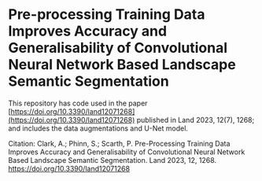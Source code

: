 # Pre-processing Training Data Improves Accuracy and Generalisability of Convolutional Neural Network Based Landscape Semantic Segmentation
This repository has code used in the paper [https://doi.org/10.3390/land12071268](https://doi.org/10.3390/land12071268) published in Land 2023, 12(7), 1268; and includes the data augmentations and U-Net model.

Citation:
Clark, A.; Phinn, S.; Scarth, P. Pre-Processing Training Data Improves Accuracy and Generalisability of Convolutional Neural Network Based Landscape Semantic Segmentation. Land 2023, 12, 1268. https://doi.org/10.3390/land12071268

